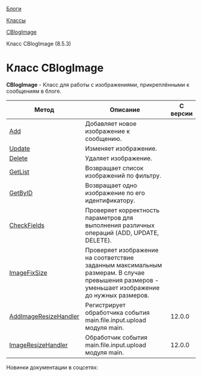 [Блоги](/api_help/blogs/index.php)

[Классы](/api_help/blogs/classes/index.php)

[CBlogImage](/api_help/blogs/classes/cblogimage/index.php)

Класс CBlogImage (8.5.3)

Класс CBlogImage
================

**CBlogImage** - Класс для работы с изображениями, прикреплёнными к сообщениям в блоге.

| Метод | Описание | С версии |
| --- | --- | --- |
| [Add](/api_help/blogs/classes/cblogimage/add.php) | Добавляет новое изображение к сообщению. |  |
| [Update](/api_help/blogs/classes/cblogimage/update.php) | Изменяет изображение. |  |
| [Delete](/api_help/blogs/classes/cblogimage/delete.php) | Удаляет изображение. |  |
| [GetList](/api_help/blogs/classes/cblogimage/getlist.php) | Возвращает список изображений по фильтру. |  |
| [GetByID](/api_help/blogs/classes/cblogimage/getbyid.php) | Возвращает одно изображение по его идентификатору. |  |
| [CheckFields](/api_help/blogs/classes/cblogimage/checkfields.php) | Проверяет корректность параметров для выполнения различных операций (ADD, UPDATE, DELETE). |  |
| [ImageFixSize](/api_help/blogs/classes/cblogimage/imagefixsize.php) | Проверяет изображение на соответствие заданным максимальным размерам. В случае превышения размеров - уменьшает изображение до нужных размеров. |  |
| [AddImageResizeHandler](/api_help/blogs/classes/cblogimage/addimageresizehandler.php) | Регистрирует обработчика события main.file.input.upload модуля main. | 12.0.0 |
| [ImageResizeHandler](/api_help/blogs/classes/cblogimage/imageresizehandler.php) | Обработчик события main.file.input.upload модуля main. | 12.0.0 |

Новинки документации в соцсетях: